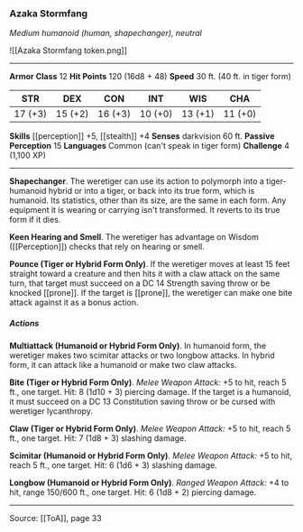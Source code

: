 ### Azaka Stormfang
_Medium humanoid (human, shapechanger), neutral_

![[Azaka Stormfang token.png]]


---

**Armor Class** 12
**Hit Points** 120 (16d8 + 48)
**Speed** 30 ft. (40 ft. in tiger form)

| STR     | DEX     | CON     | INT     | WIS     | CHA     |
|---------|---------|---------|---------|---------|---------|
| 17 (+3) | 15 (+2) | 16 (+3) | 10 (+0) | 13 (+1) | 11 (+0) |

**Skills** [[perception]] +5, [[stealth]] +4
**Senses** darkvision 60 ft.
**Passive Perception** 15
**Languages** Common (can't speak in tiger form)
**Challenge** 4 (1,100 XP)

---

**Shapechanger**. The weretiger can use its action to polymorph into a tiger-humanoid hybrid or into a tiger, or back into its true form, which is humanoid. Its statistics, other than its size, are the same in each form. Any equipment it is wearing or carrying isn't transformed. It reverts to its true form if it dies.

**Keen Hearing and Smell**. The weretiger has advantage on Wisdom ([[Perception]]) checks that rely on hearing or smell.

**Pounce (Tiger or Hybrid Form Only)**. If the weretiger moves at least 15 feet straight toward a creature and then hits it with a claw attack on the same turn, that target must succeed on a DC 14 Strength saving throw or be knocked [[prone]]. If the target is [[prone]], the weretiger can make one bite attack against it as a bonus action.

##### Actions
**Multiattack (Humanoid or Hybrid Form Only)**. In humanoid form, the weretiger makes two scimitar attacks or two longbow attacks. In hybrid form, it can attack like a humanoid or make two claw attacks.

**Bite (Tiger or Hybrid Form Only)**. _Melee Weapon Attack:_ +5 to hit, reach 5 ft., one target. Hit: 8 (1d10 + 3) piercing damage. If the target is a humanoid, it must succeed on a DC 13 Constitution saving throw or be cursed with weretiger lycanthropy.

**Claw (Tiger or Hybrid Form Only)**. _Melee Weapon Attack:_ +5 to hit, reach 5 ft., one target. Hit: 7 (1d8 + 3) slashing damage.

**Scimitar (Humanoid or Hybrid Form Only)**. _Melee Weapon Attack:_ +5 to hit, reach 5 ft., one target. Hit: 6 (1d6 + 3) slashing damage.

**Longbow (Humanoid or Hybrid Form Only)**. _Ranged Weapon Attack:_ +4 to hit, range 150/600 ft., one target. Hit: 6 (1d8 + 2) piercing damage.


---

Source: [[ToA]], page 33